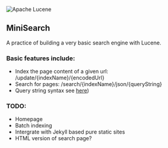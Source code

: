 ![Apache Lucene](http://lucene.apache.org/images/lucene_logo_green_300.png)

## MiniSearch
A practice of building a very basic search engine with Lucene.

### Basic features include:
* Index the page content of a given url: /update/{indexName}/{encodedUrl}
* Search for pages: /search/{indexName}/json/{queryString}
* Query string syntax see [here](https://lucene.apache.org/core/6_3_0/queryparser/org/apache/lucene/queryparser/classic/package-summary.html))

### TODO:
* Homepage
* Batch indexing
* Intergrate with Jekyll based pure static sites
* HTML version of search page?
